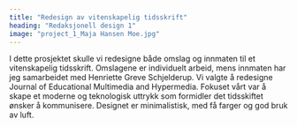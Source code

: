 ```yaml
---
title: "Redesign av vitenskapelig tidsskrift"
heading: "Redaksjonell design 1"
image: "project_1_Maja Hansen Moe.jpg"
---
```


I dette prosjektet skulle vi redesigne både omslag og innmaten til et vitenskapelig tidsskrift. Omslagene er individuelt arbeid, mens innmaten har jeg samarbeidet med Henriette Greve Schjelderup. Vi valgte å redesigne Journal of Educational Multimedia and Hypermedia. Fokuset vårt var å skape et moderne og teknologisk uttrykk som formidler det tidsskiftet ønsker å kommunisere. Designet er minimalistisk, med få farger og god bruk av luft.

